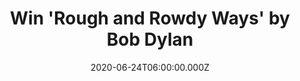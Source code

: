 ---
campaign-uuid: "c-c5c64171-6649-4077-a4ad-e218c7bccd7f"
type: "Competition"
category: "Music"
date: "2020-06-24T06:00:00.000Z"
end-date: "2020-08-24T23:59:00.000Z"
disable-form: false
is_promoted: true
has_entry_page: true
title: "Win 'Rough and Rowdy Ways' by Bob Dylan"
competition-description: "<p>We have managed to get our hands on the 39th studio album\
  \ by the legendary American singer-songwriter Bob Dylan. It is Dylan's first album\
  \ of original songs since his 2012 album 'Tempest'. We have one copy and we want\
  \ to give it away to you. The album includes the singles 'Murder Most Foul', 'I\
  \ Contain Multitudes', and 'False Prophet'.</p>\n<p>Enter below and it could be\
  \ yours.</p>\n"
hero-header: "Win 'Rough and Rowdy Ways' by Bob Dylan"
terms-confirmation: "N/A"
banner-img: "https://assets.expresslyapp.com/asset-6bb22198-6d83-491a-ae0e-2115410a28f3.jpg"
logo-left-href: "aaa.nme.com"
logo-left-image: "https://assets.expresslyapp.com/asset-c4cf6cf3-3104-4036-9887-925cbb021508.jpg"
logo-left-title: "NME AAA"
bg-image-hero: "https://assets.expresslyapp.com/asset-cbcc4a3e-6cc4-4137-9126-48aa95741edf.jpg"
bg-image-first: "https://assets.expresslyapp.com/asset-d58d3677-23c0-4912-9db3-64e057e54c58.jpg"
section1-content: "<p>'Rough and Rowdy Ways' is the 39th studio album by the legendary\
  \ American singer-songwriter. It is Dylan's first album of original songs since\
  \ his 2012 album 'Tempest'. The album has been preceded by the singles 'Murder Most\
  \ Foul', 'I Contain Multitudes', and 'False Prophet'.</p>\n<p>Click below for a\
  \ chance to win now.</p>\n"
entry-title: "Win 'Rough and Rowdy Ways' by Bob Dylan"
entry-content: "<p>Enter the draw to win ‘'Rough and Rowdy Ways' by Bob Dylan by completing\
  \ the form below before 23:59 on the 24th of August 2020.</p>\n"
has-winner: false
prize-description: "'Rough and Rowdy Ways' by Bob Dylan"
special-conditions: "Multiple entries are allowed up to one every day."
country-restrictions:
- "GB"
---
